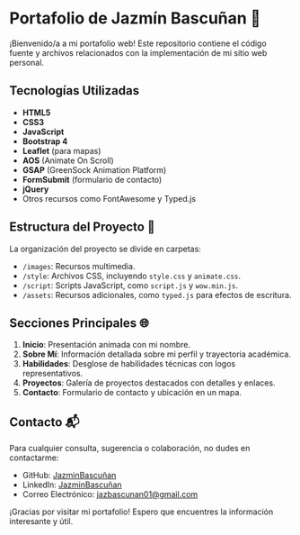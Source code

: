 # Portafolio de Jazmín Bascuñan 🚀

¡Bienvenido/a a mi portafolio web! Este repositorio contiene el código fuente y archivos relacionados con la implementación de mi sitio web personal.

## Tecnologías Utilizadas

- **HTML5**
- **CSS3**
- **JavaScript**
- **Bootstrap 4**
- **Leaflet** (para mapas)
- **AOS** (Animate On Scroll)
- **GSAP** (GreenSock Animation Platform)
- **FormSubmit** (formulario de contacto)
- **jQuery**
- Otros recursos como FontAwesome y Typed.js

## Estructura del Proyecto 📂

La organización del proyecto se divide en carpetas:

- `/images`: Recursos multimedia.
- `/style`: Archivos CSS, incluyendo `style.css` y `animate.css`.
- `/script`: Scripts JavaScript, como `script.js` y `wow.min.js`.
- `/assets`: Recursos adicionales, como `typed.js` para efectos de escritura.

## Secciones Principales 🌐

1. **Inicio**: Presentación animada con mi nombre.
2. **Sobre Mí**: Información detallada sobre mi perfil y trayectoria académica.
3. **Habilidades**: Desglose de habilidades técnicas con logos representativos.
4. **Proyectos**: Galería de proyectos destacados con detalles y enlaces.
5. **Contacto**: Formulario de contacto y ubicación en un mapa.

## Contacto 📬

Para cualquier consulta, sugerencia o colaboración, no dudes en contactarme:

- GitHub: [JazminBascuñan](https://github.com/jazbascunan01)
- LinkedIn: [JazminBascuñan](https://www.linkedin.com/in/Jazmin-Bascunan/)
- Correo Electrónico: [jazbascunan01@gmail.com](mailto:tu.jazbascunan01@gmail.com)

¡Gracias por visitar mi portafolio! Espero que encuentres la información interesante y útil.
